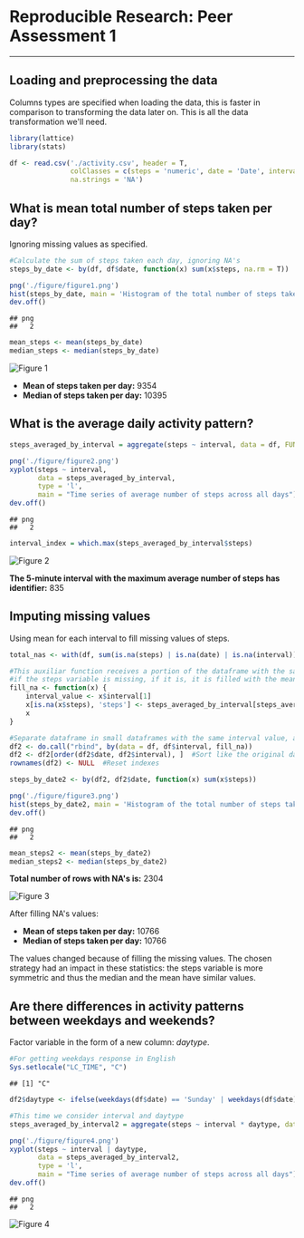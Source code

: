 # Reproducible Research: Peer Assessment 1
___

## Loading and preprocessing the data
Columns types are specified when loading the data, this is faster in comparison to
transforming the data later on. This is all the data transformation we'll need.

```r
library(lattice)
library(stats)

df <- read.csv('./activity.csv', header = T, 
               colClasses = c(steps = 'numeric', date = 'Date', interval = 'numeric'),
               na.strings = 'NA')
```


## What is mean total number of steps taken per day?
Ignoring missing values as specified.

```r
#Calculate the sum of steps taken each day, ignoring NA's
steps_by_date <- by(df, df$date, function(x) sum(x$steps, na.rm = T))

png('./figure/figure1.png')
hist(steps_by_date, main = 'Histogram of the total number of steps taken each day', col = 'blue', xlab = 'steps')
dev.off()
```

```
## png 
##   2
```

```r
mean_steps <- mean(steps_by_date)
median_steps <- median(steps_by_date)
```

![Figure 1](./figure/figure1.png) 

* **Mean of steps taken per day:** 9354
* **Median of steps taken per day:** 10395

## What is the average daily activity pattern?

```r
steps_averaged_by_interval = aggregate(steps ~ interval, data = df, FUN = mean)

png('./figure/figure2.png')
xyplot(steps ~ interval, 
       data = steps_averaged_by_interval,
       type = 'l',
       main = "Time series of average number of steps across all days")
dev.off()
```

```
## png 
##   2
```

```r
interval_index = which.max(steps_averaged_by_interval$steps)
```

![Figure 2](./figure/figure2.png)

**The 5-minute interval with the maximum average number of steps has identifier:** 835

## Imputing missing values
Using mean for each interval to fill missing values of steps.

```r
total_nas <- with(df, sum(is.na(steps) | is.na(date) | is.na(interval)))

#This auxiliar function receives a portion of the dataframe with the same value in the field interval and determines 
#if the steps variable is missing, if it is, it is filled with the mean value of steps for that particular interval
fill_na <- function(x) {
    interval_value <- x$interval[1]
    x[is.na(x$steps), 'steps'] <- steps_averaged_by_interval[steps_averaged_by_interval$interval == interval_value, 'steps']
    x
}

#Separate dataframe in small dataframes with the same interval value, apply fill_na, and rebuild the dataframe
df2 <- do.call("rbind", by(data = df, df$interval, fill_na))
df2 <- df2[order(df2$date, df2$interval), ]  #Sort like the original dataframe
rownames(df2) <- NULL  #Reset indexes

steps_by_date2 <- by(df2, df2$date, function(x) sum(x$steps))

png('./figure/figure3.png')
hist(steps_by_date2, main = 'Histogram of the total number of steps taken each day (NAs filled)', col = 'blue', xlab = 'steps')
dev.off()
```

```
## png 
##   2
```

```r
mean_steps2 <- mean(steps_by_date2)
median_steps2 <- median(steps_by_date2)
```

**Total number of rows with NA's is:** 2304 

![Figure 3](./figure/figure3.png)

After filling NA's values:  

* **Mean of steps taken per day:** 10766  
* **Median of steps taken per day:** 10766  

The values changed because of filling the missing values. The chosen strategy had an impact in these statistics: the steps variable is more symmetric and thus the median and the mean have similar values.

## Are there differences in activity patterns between weekdays and weekends?
Factor variable in the form of a new column: *daytype*.

```r
#For getting weekdays response in English
Sys.setlocale("LC_TIME", "C")
```

```
## [1] "C"
```

```r
df2$daytype <- ifelse(weekdays(df$date) == 'Sunday' | weekdays(df$date) == 'Saturday', 'Weekend', 'Weekday')

#This time we consider interval and daytype
steps_averaged_by_interval2 = aggregate(steps ~ interval * daytype, data = df2, FUN = mean)

png('./figure/figure4.png')
xyplot(steps ~ interval | daytype, 
       data = steps_averaged_by_interval2,
       type = 'l',
       main = "Time series of average number of steps across all days")
dev.off()
```

```
## png 
##   2
```

![Figure 4](./figure/figure4.png)
